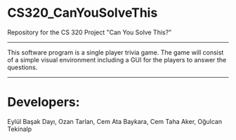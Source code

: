 # CS320_CanYouSolveThis
Repository for the CS 320 Project "Can You Solve This?"
***
This software program is a single player trivia game. 
The game will consist of a simple visual environment including a GUI for the players to answer the questions.
***
# Developers:
Eylül Başak Dayı, Ozan Tarlan, Cem Ata Baykara, Cem Taha Aker, Oğulcan Tekinalp
